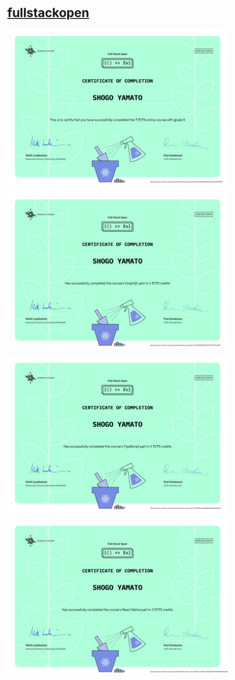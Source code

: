 # [fullstackopen](https://fullstackopen.com/en/)

![certificate-fullstack](https://github.com/yamashhh/fullstackopen/blob/main/certificates/certificate-fullstack.png)

![certificate-graphql](https://github.com/yamashhh/fullstackopen/blob/main/certificates/certificate-graphql.png)

![certificate-typescript](https://github.com/yamashhh/fullstackopen/blob/main/certificates/certificate-typescript.png)

![certificate-reactnative](https://github.com/yamashhh/fullstackopen/blob/main/certificates/certificate-reactnative.png)
